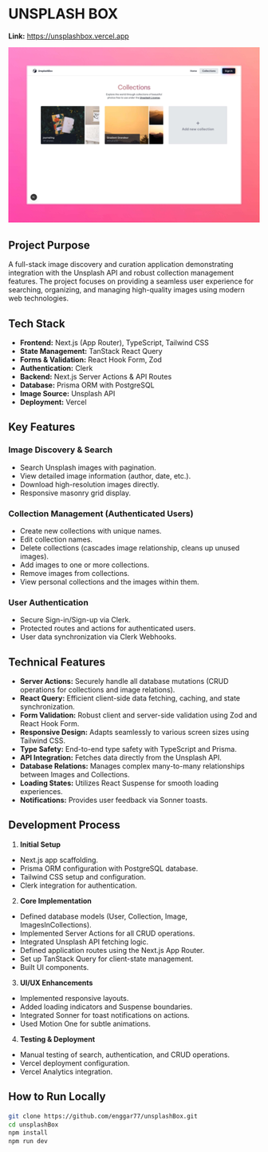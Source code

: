 # UNSPLASH BOX

**Link:** https://unsplashbox.vercel.app

<img src="./public/preview-readme.jpeg" alt="Home Page" width="768" height="auto">

## Project Purpose

A full-stack image discovery and curation application demonstrating integration with the Unsplash API and robust collection management features. The project focuses on providing a seamless user experience for searching, organizing, and managing high-quality images using modern web technologies.

## Tech Stack

-  **Frontend:** Next.js (App Router), TypeScript, Tailwind CSS
-  **State Management:** TanStack React Query
-  **Forms & Validation:** React Hook Form, Zod
-  **Authentication:** Clerk
-  **Backend:** Next.js Server Actions & API Routes
-  **Database:** Prisma ORM with PostgreSQL
-  **Image Source:** Unsplash API
-  **Deployment:** Vercel

## Key Features

### Image Discovery & Search

-  Search Unsplash images with pagination.
-  View detailed image information (author, date, etc.).
-  Download high-resolution images directly.
-  Responsive masonry grid display.

### Collection Management (Authenticated Users)

-  Create new collections with unique names.
-  Edit collection names.
-  Delete collections (cascades image relationship, cleans up unused images).
-  Add images to one or more collections.
-  Remove images from collections.
-  View personal collections and the images within them.

### User Authentication

-  Secure Sign-in/Sign-up via Clerk.
-  Protected routes and actions for authenticated users.
-  User data synchronization via Clerk Webhooks.

## Technical Features

-  **Server Actions:** Securely handle all database mutations (CRUD operations for collections and image relations).
-  **React Query:** Efficient client-side data fetching, caching, and state synchronization.
-  **Form Validation:** Robust client and server-side validation using Zod and React Hook Form.
-  **Responsive Design:** Adapts seamlessly to various screen sizes using Tailwind CSS.
-  **Type Safety:** End-to-end type safety with TypeScript and Prisma.
-  **API Integration:** Fetches data directly from the Unsplash API.
-  **Database Relations:** Manages complex many-to-many relationships between Images and Collections.
-  **Loading States:** Utilizes React Suspense for smooth loading experiences.
-  **Notifications:** Provides user feedback via Sonner toasts.

## Development Process

1. **Initial Setup**

-  Next.js app scaffolding.
-  Prisma ORM configuration with PostgreSQL database.
-  Tailwind CSS setup and configuration.
-  Clerk integration for authentication.

2. **Core Implementation**

-  Defined database models (User, Collection, Image, ImagesInCollections).
-  Implemented Server Actions for all CRUD operations.
-  Integrated Unsplash API fetching logic.
-  Defined application routes using the Next.js App Router.
-  Set up TanStack Query for client-state management.
-  Built UI components.

3. **UI/UX Enhancements**

-  Implemented responsive layouts.
-  Added loading indicators and Suspense boundaries.
-  Integrated Sonner for toast notifications on actions.
-  Used Motion One for subtle animations.

4. **Testing & Deployment**

-  Manual testing of search, authentication, and CRUD operations.
-  Vercel deployment configuration.
-  Vercel Analytics integration.

## How to Run Locally

```bash
git clone https://github.com/enggar77/unsplashBox.git
cd unsplashBox
npm install
npm run dev
```
